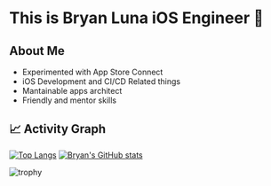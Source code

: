 # This is Bryan Luna iOS Engineer 👋

## About Me
- Experimented with App Store Connect
- iOS Development and CI/CD Related things
- Mantainable apps architect
- Friendly and mentor skills

## 📈 Activity Graph

[![Top Langs](https://github-readme-stats.vercel.app/api/top-langs/?username=LunaBryan&layout=compact&theme=radical)](https://github.com/LunaBryan) [![Bryan's GitHub stats](https://github-readme-stats.vercel.app/api?username=LunaBryan&show_icons=true&theme=radical)](https://github.com/LunaBryan)

![trophy](https://github-profile-trophy.vercel.app/?username=LunaBryan&theme=onedark&no-frame=true&no-bg=true&row=1&column=6)
